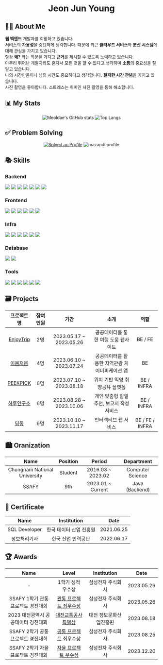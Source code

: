 <div align=center> 

# Jeon Jun Young

## <div style="text-align: left"> 👩‍💻 About Me </div>
<div style="text-align: left">
<b>웹 백엔드</b> 개발자를 희망하고 있습니다.    <br>
서비스의 <b>가용성</b>을 중요하게 생각합니다. 때문에 최근 <b>클라우드 서비스</b>와 <b>분산 시스템</b>에 대해 관심을 가지고 있습니다.
<br>
항상 <b>왜?</b> 라는 의문을 가지고 <b>근거</b>를 제시할 수 있도록 노력하고 있습니다.
<br>
아무리 뛰어난 개발자라도 혼자서 모든 것을 할 수 없다고 생각하며 <b>소통</b>의 중요성을 잘 알고 있습니다.
<br>
나의 시간만큼이나 남의 시간도 중요하다고 생각합니다. <b>철저한 시간 관념</b>을 가지고 있습니다.
<br>
사진 촬영을 좋아합니다. 스트레스는 취미인 사진 촬영을 통해 해소합니다.
<br>
</div>

## <div style="text-align: left"> 📊 My Stats </div>
  
![Meoldae's GitHub stats](https://github-readme-stats.vercel.app/api?username=meoldae&show_icons=true&theme=github_dark_dimmed&hide=stars)
![Top Langs](https://github-readme-stats.vercel.app/api/top-langs/?username=meoldae&layout=compact&theme=merko)


## <div style="text-align: left"> ✅ Problem Solving </div> 
  
[![Solved.ac Profile](http://mazassumnida.wtf/api/v2/generate_badge?boj=wnsdud12365)](https://solved.ac/wnsdud12365)
![mazandi profile](http://mazandi.herokuapp.com/api?handle=wnsdud12365&theme=dark)

## <div style="text-align: left"> 📚 Skills </div> 

### <div style="text-align: left"> Backend </div> 
<p style="text-align: left">
  <img src="https://img.shields.io/badge/Java-000000?style=flat-square&logo=java&logoColor=744e3b"/>
  <img src="https://img.shields.io/badge/Python-000000?style=flat-square&logo=Python&logoColor=3776AB"/>
  <img src="https://img.shields.io/badge/Spring-000000?style=flat-square&logo=Spring&logoColor=6DB33F"/>
  <img src="https://img.shields.io/badge/Spring Boot-000000?style=flat-square&logo=Spring Boot&logoColor=6DB33F"/>
  <img src="https://img.shields.io/badge/Spring Security-000000?style=flat-square&logo=Spring Security&logoColor=6DB33F"/>
  <img src="https://img.shields.io/badge/JPA-000000?style=flat-square&logo=Hibernate&logoColor=59666C"/>
  <img src="https://img.shields.io/badge/MyBatis-000000?style=flat-square&logo=MyBatis&logoColor=59666C"/>
</p>


### <div style="text-align: left"> Frontend </div>
<p style="text-align: left">
  <img src="https://img.shields.io/badge/HTML5-000000?style=flat-square&logo=HTML5&logoColor=E34F26"/>
  <img src="https://img.shields.io/badge/CSS3-000000?style=flat-square&logo=CSS3&logoColor=1572B6"/>
  <img src="https://img.shields.io/badge/JavaScript-000000?style=flat-square&logo=JavaScript&logoColor=F7DF1E"/>
  <img src="https://img.shields.io/badge/React-000000?style=flat-square&logo=React&logoColor=61DAFB"/>
  <img src="https://img.shields.io/badge/Recoil-000000?style=flat-square&logo=Recoil&logoColor=3578E5"/>
  <img src="https://img.shields.io/badge/Vue.js (2)-000000?style=flat-square&logo=Vue.js&logoColor=4FC08D"/>
</p>

### <div style="text-align: left"> Infra </div>
<p style="text-align: left">
  <img src="https://img.shields.io/badge/Docker-000000?style=flat-square&logo=Docker&logoColor=2496ED"/>
  <img src="https://img.shields.io/badge/Jenkins-000000?style=flat-square&logo=Jenkins&logoColor=D24939"/>
  <img src="https://img.shields.io/badge/NGINX-000000?style=flat-square&logo=NGINX&logoColor=6DB33F"/>
  <img src="https://img.shields.io/badge/AWS EC2-000000?style=flat-square&logo=Amazon EC2&logoColor=FF9900"/>
  <img src="https://img.shields.io/badge/AWS RDS-000000?style=flat-square&logo=Amazon RDS&logoColor=527FFF"/>
  <img src="https://img.shields.io/badge/AWS S3-000000?style=flat-square&logo=Amazon S3&logoColor=569A31"/>
</p>

### <div style="text-align: left"> Database </div>
<p style="text-align: left">
  <img src="https://img.shields.io/badge/MySQL-000000?style=flat-square&logo=MySQL&logoColor=007396"/>
  <img src="https://img.shields.io/badge/Redis-000000?style=flat-square&logo=Redis&logoColor=DC382D"/>
</p>
  
### <div style="text-align: left"> Tools </div>   

<p style="text-align: left">
  <img src="https://img.shields.io/badge/Git-000000?style=flat-square&logo=Git&logoColor=F05032"/>
  <img src="https://img.shields.io/badge/GitHub-000000?style=flat-square&logo=Github&logoColor=ffffff"/>
  <img src="https://img.shields.io/badge/GitLab-000000?style=flat-square&logo=Gitlab&logoColor=FC6D26"/>
  <img src="https://img.shields.io/badge/Jira-000000?style=flat-square&logo=Jira&logoColor=0052CC"/>
  <img src="https://img.shields.io/badge/Notion-000000?style=flat-square&logo=Notion&logoColor=ffffff"/>
  <img src="https://img.shields.io/badge/Figma-000000?style=flat-square&logo=Figma&logoColor=F24E1E"/>
  

</p>

## <div style="text-align: left"> 🗃 Projects </div> 

|프로젝트 명|참여 인원|기간|소개|역할|
|:--:|:--:|:--:|:--:|:--:|
|[EnjoyTrip](https://github.com/meoldae/Enjoy_Trip_Team7)|2명|2023.05.17 ~ 2023.05.26|공공데이터를 통한 여행 도움 웹사이트|BE / FE|
|[이몽저몽](https://github.com/meoldae/IMongJeoMong-backend)|4명|2023.06.10 ~ 2023.07.24|공공데이터를 활용한 지역관광 게이미피케이션 앱|BE|
|[PEEKPICK](https://github.com/meoldae/PEEKPICK/)|6명|2023.07.10 ~ 2023.08.18|위치 기반 익명 취향공유 플랫폼|BE / INFRA|
|[하루연구소](https://github.com/meoldae/DailyLab)|6명|2023.08.28 ~ 2023.10.06|개인 맞춤형 할일 추천, 보고서 작성 서비스|BE / INFRA|
|[딩동](https://github.com/meoldae/Dingdong)|6명|2023.10.10 ~ 2023.11.17|인터랙티브 웹 서비스|BE / FE / INFRA|

## <div style="text-align: left">  🏙 Oranization </div> 

|Name|Position|Period|Department|
|:--:|:--:|:--:|:--:|
|Chungnam National University|Student|2016.03 ~ 2023.02|Computer Science| 
|SSAFY|9th|2023.01 ~ Current|Java (Backend) |
  
## <div style="text-align: left"> 🎫 Certificate </div> 
|Name|Institution|Date|
|:--:|:--:|:--:|
|SQL Developer|한국 데이터 산업 진흥원|2021.06.25|
|정보처리기사|한국 산업 인력공단|2022.06.17|

## <div style="text-align: left"> 🏆 Awards </div> 
|Name|Level|Institution|Date|
|:--:|:--:|:--:|:--:|
|-|1학기 성적 우수상|삼성전자 주식회사|2023.05.26|
|SSAFY 1학기 관통 프로젝트 경진대회|[관통 프로젝트 최우수상](https://github.com/meoldae/Enjoy_Trip_Team7)|삼성전자 주식회사|2023.05.26|
|2023 대전광역시 공공데이터 경진대회|[대전교통공사특별상](https://github.com/meoldae/IMongJeoMong-backend)|대전 정보문화산업진흥원|2023.08.18|
|SSAFY 2학기 공통 프로젝트 경진대회|[공통 프로젝트 최우수상](https://github.com/meoldae/PEEKPICK)|삼성전자 주식회사|2023.08.25|
|SSAFY 2학기 자율 프로젝트 경진대회|[자율 프로젝트 우수상](https://github.com/meoldae/Dingdong)|삼성전자 주식회사|2023.12.20|
  
</div>


